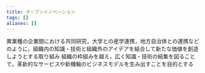 ```yaml
---
title: オープンイノベーション
tags: []
aliases: []
---
```

異業種の企業間における共同研究，大学との産学連携，地方自治体との連携などのように，組織内の知識・技術と組織外のアイデアを結合して新たな価値を創造しようとする取り組み
組織の枠組みを越え，広く知識・技術の結集を図ることで，革新的なサービスや新機軸のビジネスモデルを生み出すことを目的とする